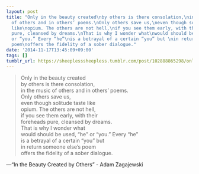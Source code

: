 ```yaml
---
layout: post
title: "Only in the beauty created\nby others is there consolation,\nin the music
  of others and in others’ poems.\nOnly others save us,\neven though solitude taste
  like\nopium. The others are not hell,\nif you see them early, with their \nforeheads
  pure, cleansed by dreams.\nThat is why I wonder what\nwould should be used, “he”
  or “you.” Every “he”\nis a betrayal of a certain “you” but \nin return someone else’s
  poem\noffers the fidelity of a sober dialogue."
date: '2014-11-17T13:45:09+09:00'
tags: []
tumblr_url: https://sheeplesssheepless.tumblr.com/post/102888865298/only-in-the-beauty-created-by-others-is-there
---
```

> Only in the beauty created  
> by others is there consolation,  
> in the music of others and in others’ poems.  
> Only others save us,  
> even though solitude taste like  
> opium. The others are not hell,  
> if you see them early, with their   
> foreheads pure, cleansed by dreams.  
> That is why I wonder what  
> would should be used, “he” or “you.” Every “he”  
> is a betrayal of a certain “you” but   
> in return someone else’s poem  
> offers the fidelity of a sober dialogue.

—“In the Beauty Created by Others” - Adam Zagajewski&nbsp;
